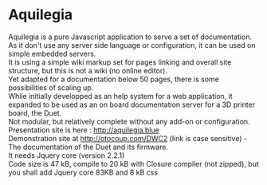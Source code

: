# Aquilegia
Aquilegia is a pure Javascript application to serve a set of documentation.<br> 
As it don't use any server side language or configuration, it can be used on simple embedded servers.<br>
It is using a simple wiki markup set for pages linking and overall site structure, but this is not a wiki (no online editor).<br>
Yet adapted for a documentation below 50 pages, there is some possibilities of scaling up.<br>
While initially developped as an help system for a web application, it expanded to be used as an on board documentation server
for a 3D printer board, the Duet.<br>
Not modular, but relatively complete without any add-on or configuration.<br> 
Presentation site is here : http://aquilegia.blue<br>
Demonstration site at http://otocoup.com/DWC2  (link is case sensitive) - The documentation of the Duet and its firmware.<br> 
It needs Jquery core (version 2.2.1) <br>
Code size is 47 kB, compile to 20 kB with Closure compiler (not zipped), but you shall add Jquery core 83KB and 8 kB css<br>

